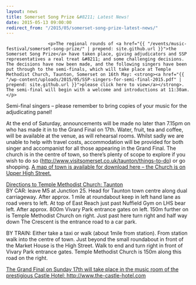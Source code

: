 ```yaml
---
layout: news
title: Somerset Song Prize &#8211; Latest News!
date: 2015-05-13 09:00:00
redirect_from: "/2015/05/somerset-song-prize-latest-news/"
---
```

<section>

                    
                    <p>The regional rounds of <a href="{{ "/events/music-festival/somerset-song-prize/" | prepend: site.github.url }}">the Somerset Song Prize</a> have taken place, giving adjudicators and SSP representatives a real treat &#8211; and some challenging decisions. The decisions have now been made, and the following singers have been put through to the semi-finals, which will take place at Temple Methodist Church, Taunton, Somerset on 16th May: <strong><a href="{{ "/wp-content/uploads/2015/05/SSP-singers-for-semi-final-2015.pdf" | prepend: site.github.url }}">please click here to view</a></strong>. The semi-final will begin with a welcome and introductions at 11:30am.</p>
<p>Semi-final singers &#8211; please remember to bring copies of your music for the adjudicating panel!</p>
<p>At the end of Saturday, announcements will be made no later than 7.15pm on who has made it in to the Grand Final on 17th. Water, fruit, tea and coffee, will be available at the venue, as will rehearsal rooms. Whilst sadly we are unable to help with travel costs, accommodation will be provided for both singer and accompanist for all those appearing in the Grand Final. The church is in the centre of town, so there&#8217;s plenty of scope to explore if you wish to do so (<a href="http://www.visitsomerset.co.uk/taunton/things-to-do" onclick="_gaq.push(['_trackEvent', 'outbound-article', 'http://www.visitsomerset.co.uk/taunton/things-to-do', 'http://www.visitsomerset.co.uk/taunton/things-to-do']);" target="_blank">http://www.visitsomerset.co.uk/taunton/things-to-do</a>) or go shopping. <a href="{{ "/wp-content/uploads/2015/05/Taunton-Town-Centre-Map.pdf" | prepend: site.github.url }}" onclick="_gaq.push(['_trackEvent','download','http://www.tauntonfestival.org.uk/wp-content/uploads/2015/05/Taunton-Town-Centre-Map.pdf']);" >A map of town is available for download here &#8211; the Church is on Upper High Street.</a></p>
<p><u>Directions to Temple Methodist Church: Taunton</u><br />
BY CAR: leave M5 at Junction 25. Head for Taunton town centre along dual carriageway. After approx. 1 mile at roundabout keep in left hand lane as road veers to left. At top of East Reach just past Nuffield Gym on LHS bear left. After approx. 800m Vivary Park entrance gates on left. 150m further on is Temple Methodist Church on right. Just past here turn right and half way down The Crescent is the entrance road to a car park.</p>
<p>BY TRAIN: Either take a taxi or walk (about 1mile from station). From station walk into the centre of town. Just beyond the small roundabout in front of the Market House is the High Street. Walk to end and turn right in front of Vivary Park entrance gates. Temple Methodist Church is 150m along this road on the right.</p>
<p><u>The Grand Final on Sunday 17th will take place in the music room of the prestigious Castle Hotel: <a href="http://www.the-castle-hotel.com" onclick="_gaq.push(['_trackEvent', 'outbound-article', 'http://www.the-castle-hotel.com', 'http://www.the-castle-hotel.com']);" target="_blank">http://www.the-castle-hotel.com</a></u></p>

                
</section>
